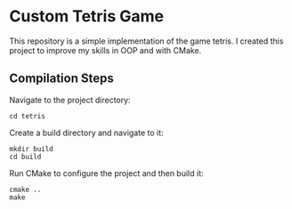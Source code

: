# Custom Tetris Game

This repository is a simple implementation of the game tetris. I created this project to improve my skills in OOP and with CMake.

## Compilation Steps

Navigate to the project directory:
```
cd tetris
```
Create a build directory and navigate to it:
```
mkdir build
cd build
```
Run CMake to configure the project and then build it:
```
cmake ..
make
```
